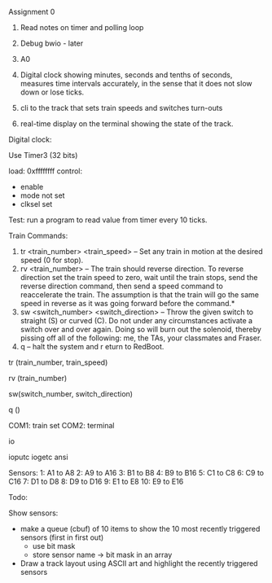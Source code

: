 
Assignment 0
1. Read notes on timer and polling loop
2. Debug bwio - later
3. A0

1. Digital clock showing minutes, seconds and tenths of seconds, measures time intervals accurately, in the sense that it does not slow down or lose ticks. 
2. cli to the track that sets train speeds and switches turn-outs
3. real-time display on the terminal showing the state of the track. 


Digital clock: 

Use Timer3 (32 bits)

load: 0xffffffff
control: 
- enable
- mode not set
- clksel set

Test: run a program to read value from timer every 10 ticks. 

Train Commands: 

1. tr <train_number> <train_speed> – Set any train in motion at the
desired speed (0 for stop).
2. rv <train_number> – The train should reverse direction. To reverse
direction set the train speed to zero, wait until the train stops, send
the reverse direction command, then send a speed command to reaccelerate
the train. The assumption is that the train will go the same
speed in reverse as it was going forward before the command.*
3. sw <switch_number> <switch_direction> – Throw the given
switch to straight (S) or curved (C). Do not under any circumstances
activate a switch over and over again. Doing so will burn out the
solenoid, thereby pissing off all of the following: me, the TAs, your
classmates and Fraser.
4. q – halt the system and r eturn to RedBoot.

tr (train_number, train_speed)

rv (train_number)

sw(switch_number, switch_direction)

q ()

COM1: train set
COM2: terminal


io

ioputc
iogetc
ansi

Sensors:
1: A1 to A8
2: A9 to A16
3: B1 to B8
4: B9 to B16
5: C1 to C8
6: C9 to C16
7: D1 to D8
8: D9 to D16
9: E1 to E8
10: E9 to E16

Todo: 

Show sensors: 
* make a queue (cbuf) of 10 items to show the 10 most recently triggered sensors (first in first out)
    * use bit mask
    * store sensor name -> bit mask in an array
* Draw a track layout using ASCII art and highlight the recently triggered sensors